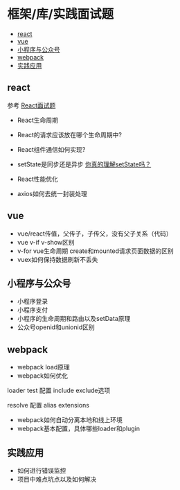 # 框架/库/实践面试题

- [react](#react)
- [vue](#vue)
- [小程序与公众号](#小程序与公众号)
- [webpack](#webpack)
- [实践应用](#实践应用)

## react

参考 [React面试题](https://www.cxymsg.com/guide/react.html#react最新的生命周期是怎样的)

- React生命周期
- React的请求应该放在哪个生命周期中?
- React组件通信如何实现?
- setState是同步还是异步 [你真的理解setState吗？](https://juejin.im/post/5b45c57c51882519790c7441)
- React性能优化

- axios如何去统一封装处理

## vue
- vue/react传值，父传子，子传父，没有父子关系（代码）
- vue v-if v-show区别
- v-for vue生命周期 create和mounted请求页面数据的区别
- vuex如何保持数据刷新不丢失

## 小程序与公众号

- 小程序登录
- 小程序支付
- 小程序的生命周期和路由以及setData原理
- 公众号openid和unionid区别

## webpack

- webpack load原理
- webpack如何优化

loader test 配置 include exclude选项

resolve 配置 alias extensions



- webpack如何自动分离本地和线上环境
- webpack基本配置，具体哪些loader和plugin

## 实践应用

- 如何进行错误监控
- 项目中难点坑点以及如何解决